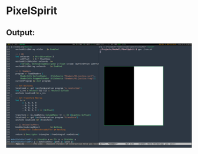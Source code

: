 # PixelSpirit

## Output:
![](https://raw.githubusercontent.com/madjestic/PixelSpirit/master/output.png)